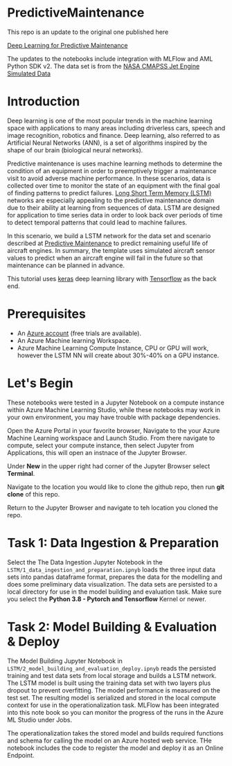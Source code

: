# PredictiveMaintenance

This repo is an update to the original one published here

[Deep Learning for Predictive Maintenance](https://github.com/Azure-Samples/MachineLearningSamples-DeepLearningforPredictiveMaintenance)

The updates to the notebooks include integration with MLFlow and AML Python SDK v2. The data set is from the [NASA CMAPSS Jet Engine Simulated Data](https://data.nasa.gov/Aerospace/CMAPSS-Jet-Engine-Simulated-Data/ff5v-kuh6/data)

# Introduction

Deep learning is one of the most popular trends in the machine learning space with applications to many areas including driverless cars, speech and image recognition, robotics and finance. Deep learning, also referred to as Artificial Neural Networks (ANN), is a set of algorithms inspired by the shape of our brain (biological neural networks).

Predictive maintenance is uses machine learning methods to determine the condition of an equipment in order to preemptively trigger a maintenance visit to avoid adverse machine performance. In these scenarios, data is collected over time to monitor the state of an equipment with the final goal of finding patterns to predict failures. [Long Short Term Memory (LSTM)](http://colah.github.io/posts/2015-08-Understanding-LSTMs/) networks are especially appealing to the predictive maintenance domain due to their ability at learning from sequences of data. LSTM are designed for application to time series data in order to look back over periods of time to detect temporal patterns that could lead to machine failures.

In this scenario, we build a LSTM network for the data set and scenario described at [Predictive Maintenance](https://gallery.azure.ai/Collection/Predictive-Maintenance-Template-3) to predict remaining useful life of aircraft engines. In summary, the template uses simulated aircraft sensor values to predict when an aircraft engine will fail in the future so that maintenance can be planned in advance.

This tutorial uses [keras](https://keras.io/) deep learning library with [Tensorflow](https://www.tensorflow.org/) as the back end.

# Prerequisites

- An [Azure account](https://azure.microsoft.com/en-us/free/) (free trials are available).
- An Azure Machine learning Workspace.
- Azure Machine Learning Compute Instance, CPU or GPU will work, however the LSTM NN will create about 30%-40% on a GPU instance.

# Let's Begin

These notebooks were tested in a Jupyter Notebook on a compute instance within Azure Machine Learning Studio, while these notebooks may work in your own environment, you may have trouble with package dependencies.

Open the Azure Portal in your favorite browser, Navigate to the your Azure Machine Learning workspace and Launch Studio. From there navigate to compute, select your compute instance, then select Jupyter from Applications, this will open an instnace of the Jupyter Browser.

Under **New** in the upper right had corner of the Jupyter Browser select **Terminal**.

Navigate to the location you would like to clone the github repo, then run **git clone** of this repo.

Return to the Jupyter Browser and navigate to teh location you cloned the repo.

# Task 1: Data Ingestion & Preparation

Select the The Data Ingestion Jupyter Notebook in the `LSTM/1_data_ingestion_and_preparation.ipnyb` loads the three input data sets into pandas dataframe format, prepares the data for the modelling and does some preliminary data visualization. The data sets are persisted to a local directory for use in the model building and evaluation task. Make sure you select the **Python 3.8 - Pytorch and Tensorflow** Kernel or newer.

# Task 2: Model Building & Evaluation & Deploy

The Model Building Jupyter Notebook in `LSTM/2_model_building_and_evaluation_deploy.ipnyb` reads the persisted training and test data sets from local storage and builds a LSTM network. The LSTM model is built using the training data set with two layers plus dropout to prevent overfitting. The model performance is measured on the test set. The resulting model is serialized and stored in the local compute context for use in the operationalization task. MLFlow has been integrated into this note book so you can monitor the progress of the runs in the Azure ML Studio under Jobs.

The operationalization takes the stored model and builds required functions and schema for calling the model on an Azure hosted web service. THe notebook includes the code to register the model and deploy it as an Online Endpoint.
